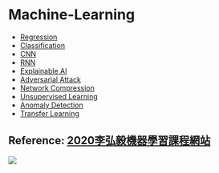 # Machine-Learning
* [Regression]()
* [Classification]()
* [CNN]()
* [RNN]()
* [Explainable AI]()
* [Adversarial Attack]()
* [Network Compression]()
* [Unsupervised Learning]()
* [Anomaly Detection]()
* [Transfer Learning]()
## Reference: [2020李弘毅機器學習課程網站](http://speech.ee.ntu.edu.tw/~tlkagk/courses_ML20.html)
![](http://speech.ee.ntu.edu.tw/~tlkagk/HW.png)
